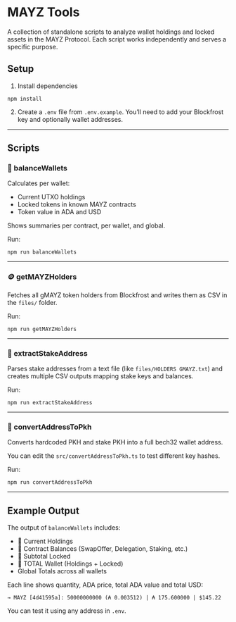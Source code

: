 # MAYZ Tools

A collection of standalone scripts to analyze wallet holdings and locked assets in the MAYZ Protocol. Each script works independently and serves a specific purpose.

## Setup

1. Install dependencies

```
npm install
```

2. Create a `.env` file from `.env.example`. You’ll need to add your Blockfrost key and optionally wallet addresses.

---

## Scripts

### 🧮 balanceWallets

Calculates per wallet:
- Current UTXO holdings
- Locked tokens in known MAYZ contracts
- Token value in ADA and USD

Shows summaries per contract, per wallet, and global.

Run:
```
npm run balanceWallets
```

---

### 🪙 getMAYZHolders

Fetches all gMAYZ token holders from Blockfrost and writes them as CSV in the `files/` folder.

Run:
```
npm run getMAYZHolders
```

---

### 🥩 extractStakeAddress

Parses stake addresses from a text file (like `files/HOLDERS GMAYZ.txt`) and creates multiple CSV outputs mapping stake keys and balances.

Run:
```
npm run extractStakeAddress
```

---

### 🔁 convertAddressToPkh

Converts hardcoded PKH and stake PKH into a full bech32 wallet address.

You can edit the `src/convertAddressToPkh.ts` to test different key hashes.

Run:
```
npm run convertAddressToPkh
```

---

## Example Output

The output of `balanceWallets` includes:

- 🔸 Current Holdings
- 🔸 Contract Balances (SwapOffer, Delegation, Staking, etc.)
- 🔹 Subtotal Locked
- 🔸 TOTAL Wallet (Holdings + Locked)
- Global Totals across all wallets

Each line shows quantity, ADA price, total ADA value and total USD:

```
→ MAYZ [4d41595a]: 50000000000 (₳ 0.003512) | ₳ 175.600000 | $145.22
```

You can test it using any address in `.env`.
